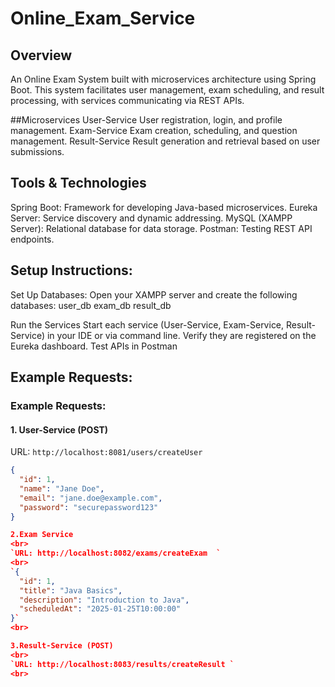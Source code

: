 # Online_Exam_Service

## Overview
An Online Exam System built with microservices architecture using Spring Boot. This system facilitates user management, exam scheduling, and result processing, with services communicating via REST APIs.

##Microservices
User-Service
User registration, login, and profile management.
Exam-Service
Exam creation, scheduling, and question management.
Result-Service
Result generation and retrieval based on user submissions.

## Tools & Technologies
Spring Boot: Framework for developing Java-based microservices.
Eureka Server: Service discovery and dynamic addressing.
MySQL (XAMPP Server): Relational database for data storage.
Postman: Testing REST API endpoints.

## Setup Instructions:
Set Up Databases:
Open your XAMPP server and create the following databases:
user_db
exam_db
result_db

Run the Services
Start each service (User-Service, Exam-Service, Result-Service) in your IDE or via command line.
Verify they are registered on the Eureka dashboard.
Test APIs in Postman

## Example Requests:
### Example Requests:

#### 1. User-Service (POST)
URL: `http://localhost:8081/users/createUser`

```json
{
  "id": 1,
  "name": "Jane Doe",
  "email": "jane.doe@example.com",
  "password": "securepassword123"
}

2.Exam Service
<br>
`URL: http://localhost:8082/exams/createExam  `
<br>
`{ 
  "id": 1, 
  "title": "Java Basics", 
  "description": "Introduction to Java", 
  "scheduledAt": "2025-01-25T10:00:00" 
}`
<br>

3.Result-Service (POST)
<br>
`URL: http://localhost:8083/results/createResult `
<br>
